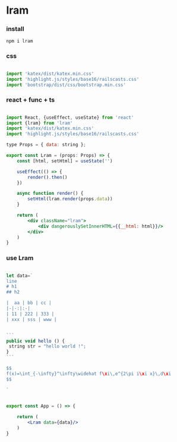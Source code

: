 # lram

### install
```shell
npm i lram
```

### css
```javascript

import 'katex/dist/katex.min.css'
import 'highlight.js/styles/base16/railscasts.css'
import 'bootstrap/dist/css/bootstrap.min.css'

```

### react + func + ts

```jsx

import React, {useEffect, useState} from 'react'
import {lram} from 'lram'
import 'katex/dist/katex.min.css'
import 'highlight.js/styles/base16/railscasts.css'

type Props = { data: string };

export const Lram = (props: Props) => {
    const [html, setHtml] = useState('')

    useEffect(() => {
        render().then()
    })

    async function render() {
        setHtml(lram.render(props.data))
    }

    return (
        <div className="lram">
            <div dangerouslySetInnerHTML={{__html: html}}/>
        </div>
    )
}

```

### use Lram
````jsx

let data=`
line
# h1
## h2

|  aa | bb | cc |
|-|-:|:-|
| 11 | 222 | 333 |
| xxx | sss | www |


```
public void hello () {
 string str = "hello world !";
}
```

$$
f(x)=\int_{-\infty}^\infty\widehat f\xi\,e^{2\pi i\xi x}\,d\xi
$$

`


export const App = () => {
 
    return (
        <Lram data={data}/>
    )
}


````